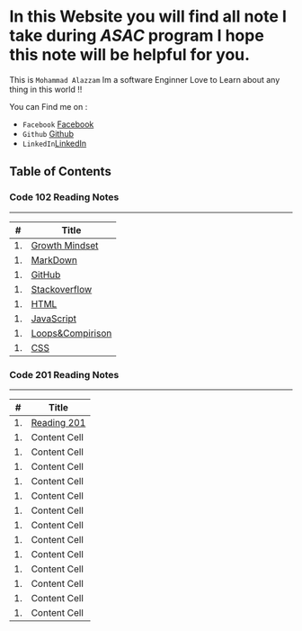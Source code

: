 # In this Website you will find all note I take during *ASAC* program I hope this note will be helpful for you.


This is `Mohammad Alazzam` Im a software Enginner Love to Learn about any thing in this world !!

You can Find me on :
* `Facebook` [Facebook](https://www.facebook.com/show.bfhmk)
* `Github` [Github](https://github.com/MohdAzzam)
* `LinkedIn`[LinkedIn](https://www.linkedin.com/in/malazzam94/) 

## Table of Contents

### Code 102 Reading Notes
------------------------------------------------------------
| #          | Title         |
| ---------- | ------------- |
| 1.         | [Growth Mindset](https://mohdazzam.github.io/reading-notes/growthmindset) |
| 1.         | [MarkDown](https://mohdazzam.github.io/reading-notes/read02a) |
| 1.         | [GitHub](https://mohdazzam.github.io/reading-notes/read02b) |
| 1.         | [Stackoverflow](https://mohdazzam.github.io/reading-notes/stackoverflow)|
| 1.         | [HTML](https://mohdazzam.github.io/reading-notes/html) |
| 1.         | [JavaScript](https://mohdazzam.github.io/reading-notes/js) |
| 1.         |  [Loops&Compirison](https://mohdazzam.github.io/reading-notes/loops_and_comparison) |
| 1.         |  [CSS](https://mohdazzam.github.io/reading-notes/css) |


### Code 201 Reading Notes
--------------------------------------------

| #             | Title         |
| ------------- | ------------- |
| 1.            | [ Reading 201 ](https://mohdazzam.github.io/reading-notes/class-01)  |
| 1.  | Content Cell  |
| 1.  | Content Cell  |
| 1.  | Content Cell  |
| 1.  | Content Cell  |
| 1.  | Content Cell  |
| 1.  | Content Cell  |
| 1.  | Content Cell  |
| 1.  | Content Cell  |
| 1.  | Content Cell  |
| 1.  | Content Cell  |
| 1.  | Content Cell  |
| 1.  | Content Cell  |
| 1.  | Content Cell  |
